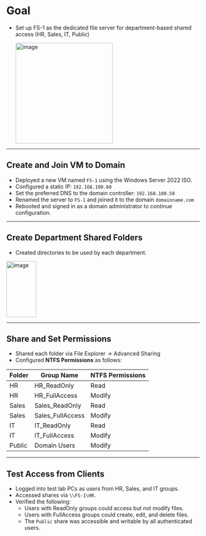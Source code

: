 # Goal
- Set up FS-1 as the dedicated file server for department-based shared access (HR, Sales, IT, Public)

  <img width="253" height="262" alt="image" src="https://github.com/user-attachments/assets/4872550a-64da-475b-afa6-d7afb667f715" />

---

## Create and Join VM to Domain
- Deployed a new VM named `FS-1` using the Windows Server 2022 ISO.
- Configured a static IP: `192.168.100.60`
- Set the preferred DNS to the domain controller: `192.168.100.50`
- Renamed the server to `FS-1` and joined it to the domain `domainname.com`
- Rebooted and signed in as a domain administrator to continue configuration.

---

## Create Department Shared Folders
- Created directories to be used by each department.
<img width="78" height="146" alt="image" src="https://github.com/user-attachments/assets/87fc6485-7481-4e40-bc87-5762b7b3221b" />

---

## Share and Set Permissions
- Shared each folder via File Explorer → Advanced Sharing
- Configured **NTFS Permissions** as follows:

| Folder | Group Name         | NTFS Permissions |
|--------|--------------------|------------------|
| HR     | HR_ReadOnly        | Read             |
| HR     | HR_FullAccess      | Modify           |
| Sales  | Sales_ReadOnly     | Read             |
| Sales  | Sales_FullAccess   | Modify           |
| IT     | IT_ReadOnly        | Read             |
| IT     | IT_FullAccess      | Modify           |
| Public | Domain Users       | Modify           |

---

## Test Access from Clients
- Logged into test lab PCs as users from HR, Sales, and IT groups.
- Accessed shares via `\\FS-1\HR`.
- Verified the following:
  - Users with ReadOnly groups could access but not modify files.
  - Users with FullAccess groups could create, edit, and delete files.
  - The `Public` share was accessible and writable by all authenticated users.










